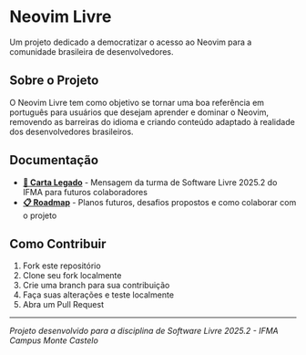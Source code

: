 # Neovim Livre

Um projeto dedicado a democratizar o acesso ao Neovim para a comunidade brasileira de desenvolvedores.

## Sobre o Projeto

O Neovim Livre tem como objetivo se tornar uma boa referência em português para usuários que desejam aprender e dominar o Neovim, removendo as barreiras do idioma e criando conteúdo adaptado à realidade dos desenvolvedores brasileiros.

## Documentação

- **[💌 Carta Legado](CARTA_LEGADO.md)** - Mensagem da turma de Software Livre 2025.2 do IFMA para futuros colaboradores
- **[📋 Roadmap](ROADMAP.md)** - Planos futuros, desafios propostos e como colaborar com o projeto

## Como Contribuir

1. Fork este repositório
2. Clone seu fork localmente
3. Crie uma branch para sua contribuição
4. Faça suas alterações e teste localmente
5. Abra um Pull Request

---

_Projeto desenvolvido para a disciplina de Software Livre 2025.2 - IFMA Campus Monte Castelo_
